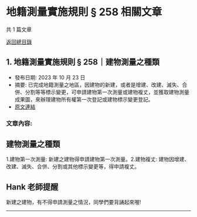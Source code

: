 # 地籍測量實施規則 § 258 相關文章

共 1 篇文章

[返回總目錄](00_總目錄.md)

## 1. 地籍測量實施規則 § 258｜建物測量之種類

- 發布日期: 2023 年 10 月 23 日
- 摘要: 已完成地籍測量之地區，因建物的新建，或者是增建、改建、滅失、合併、分割等等標示變更，可申請建物第一次測量或建物複丈，並獲取建物測量成果圖，來辦理建物所有權第一次登記或建物標示變更登記。
- [原文連結](https://www.jasper-realestate.com/%e5%9c%b0%e7%b1%8d%e6%b8%ac%e9%87%8f%e5%af%a6%e6%96%bd%e8%a6%8f%e5%89%87-258-%e5%bb%ba%e7%89%a9-%e6%b8%ac%e9%87%8f%e4%b9%8b%e7%a8%ae%e9%a1%9e/)

### 文章內容:

## 建物測量之種類

1.建物第一次測量: 新建之建物得申請建物第一次測量。2.建物複丈: 建物因增建、改建、滅失、合併、分割或其他標示變更等，得申請複丈。

## Hank 老師提醒

新建之建物，有不得申請測量之情況，同學們要背誦起來喔!

---

